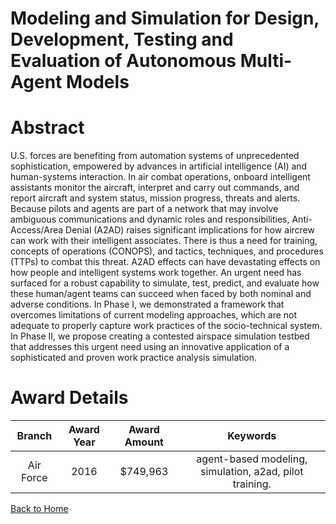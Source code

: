 
Modeling and Simulation for Design, Development, Testing and Evaluation of Autonomous Multi-Agent Models
========================================================================================================

# Abstract


U.S. forces are benefiting from automation systems of unprecedented sophistication, empowered by advances in artificial intelligence (AI) and human-systems interaction. In air combat operations, onboard intelligent assistants monitor the aircraft, interpret and carry out commands, and report aircraft and system status, mission progress, threats and alerts. Because pilots and agents are part of a network that may involve ambiguous communications and dynamic roles and responsibilities, Anti-Access/Area Denial (A2AD) raises significant implications for how aircrew can work with their intelligent associates. There is thus a need for training, concepts of operations (CONOPS), and tactics, techniques, and procedures (TTPs) to combat this threat. A2AD effects can have devastating effects on how people and intelligent systems work together. An urgent need has surfaced for a robust capability to simulate, test, predict, and evaluate how these human/agent teams can succeed when faced by both nominal and adverse conditions. In Phase I, we demonstrated a framework that overcomes limitations of current modeling approaches, which are not adequate to properly capture work practices of the socio-technical system. In Phase II, we propose creating a contested airspace simulation testbed that addresses this urgent need using an innovative application of a sophisticated and proven work practice analysis simulation.  

# Award Details

|Branch|Award Year|Award Amount|Keywords|
| :---: | :---: | :---: | :---: |
|Air Force|2016|$749,963|agent-based modeling, simulation, a2ad, pilot training.|
  
  


[Back to Home](https://github.com/chrischow/dod_sbir_awards#1366)